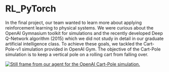 # RL_PyTorch
In the final project, our team wanted to learn more about applying reinforcement learning to physical systems. We were curious about the OpenAI Gymnasium toolkit for simulations and the recently developed Deep Q-Network algorithm (2015) which we did not study in detail in our graduate artificial intelligence class. To achieve these goals, we tackled the Cart-Pole-v1 simulation provided in OpenAI Gym. The objective of the Cart-Pole simulation is to keep a vertical pole on a rolling cart from falling over.

[![Still frame from our agent for the OpenAI Cart-Pole simulation.](http://img.youtube.com/vi/UjcjXh7-Qp0/0.jpg)](http://www.youtube.com/watch?v=UjcjXh7-Qp0 "CS534 Artificial Intelligence Final Project Clip")
